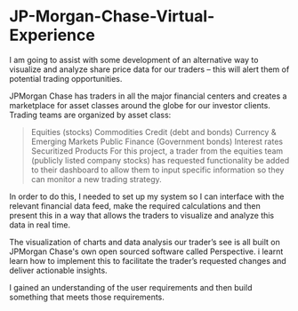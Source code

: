 # JP-Morgan-Chase-Virtual-Experience

I am going to assist with some development of an alternative way to visualize and analyze share price data for our traders – this will alert them of potential trading opportunities.

JPMorgan Chase has traders in all the major financial centers and creates a marketplace for asset classes around the globe for our investor clients. Trading teams are organized by asset class:

> Equities (stocks)
> Commodities
> Credit (debt and bonds)
> Currency & Emerging Markets
> Public Finance (Government bonds)
> Interest rates
> Securitized Products
> For this project, a trader from the equities team (publicly listed company stocks) has requested functionality be added to their dashboard to allow them to input specific information so they can monitor a new trading strategy.

In order to do this, I needed to set up my system so I can interface with the relevant financial data feed, make the required calculations and then present this in a way that allows the traders to visualize and analyze this data in real time.

The visualization of charts and data analysis our trader’s see is all built on JPMorgan Chase's own open sourced software called Perspective. i learnt learn how to implement this to facilitate the trader’s requested changes and deliver actionable insights.

I gained an understanding of the user requirements and then build something that meets those requirements.
